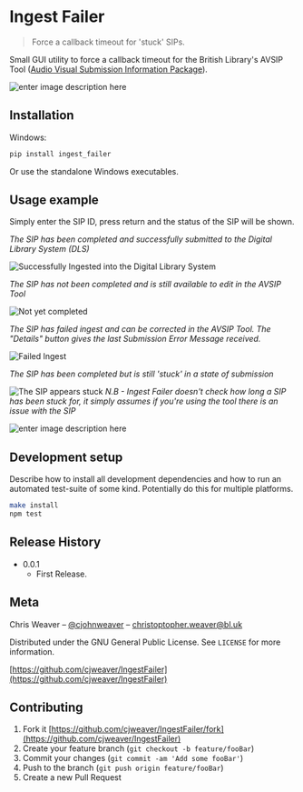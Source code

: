 # Ingest Failer
> Force a callback timeout for 'stuck' SIPs.

Small GUI utility to force a callback timeout for the British Library's AVSIP Tool ([Audio Visual Submission Information Package](http://armadillosystems.com/index.php/british-library-save-our-sounds/)). 

   ![enter image description here](https://lh3.googleusercontent.com/pw/ACtC-3fa115xjd522lJkEmfIEXACIcxhCWgdRch14C75HxxP6lWkgB9U7qo97sJPwJmVtEqxmnvzBnEw6ACcW3pnYVS9tSEfIJCuUOxYq_W8PX43rti2PyxbZ3qQhlAiTEWr2r2BkbDqpdn9ItqlL34CovnS0A=w357-h256-no)

## Installation

Windows:

```sh
pip install ingest_failer
```
Or use the standalone Windows executables.

## Usage example

Simply enter the SIP ID, press return and the status of the SIP will be shown.

_The SIP has been completed and successfully submitted to the Digital Library System (DLS)_  

![Successfully Ingested into the Digital Library System](https://lh3.googleusercontent.com/pw/ACtC-3eM1k4EqLVmow5be4_I0oOXtwdoCxFV8fvyZS9nwBbWShq84AxioeA8_GJn4Jplo0577et4kUVGaG33JHNq2QCSJlHn-Qc2bxuiKe9eMH4Tq1iK5Q9WVzyZW-aLJ8xLB3zJK3f2AOqkYfFX4ivHQ4RCjg=w289-h147-no)


_The SIP has not been completed and is still available to edit in the AVSIP Tool_  

![Not yet completed](https://lh3.googleusercontent.com/pw/ACtC-3fNsczBqRFvA0cyog0MdEaLcGwHW0KMUYkLSpVjrrKn4vSTGss7gh4SYSu34ZEr1xQJ2adOskv-IbLIEL9vMNjdqf2H8PUVZapxCs0ldXXsN0nOZU0j6a-xs_pzjo2Xk1MD8uLEuhs9Tgc_rLX3fAh2FA=w289-h147-no)


_The SIP has failed ingest and can be corrected in the AVSIP Tool. The "Details" button gives the last Submission Error Message received._  

![Failed Ingest](https://lh3.googleusercontent.com/pw/ACtC-3fOQH8IVKQWPUzj6KmwKPCJFcwlRHXOhUM8mMhGvxJZBGU0YrnbvTRt6oOr7HAhPEAQG7PPVM4Gr5yRfpWgqbMKVqOHWeCfnPmTwHraE2xB1Cik-4MCIPnWrVTdV0oP--klI7qeaopvjReKrX0AGt29fg=w382-h192-no)


_The SIP has been completed but is still 'stuck' in a state of submission_  

![The SIP appears stuck ](https://lh3.googleusercontent.com/pw/ACtC-3doThV0bLNRxOl9y0Qaz4C4vtjkhoYYj8rUE0dFhdbZlOeF-O9Si7thpoxrw6ftnXAUzVIwhUwRBBAH8MG942dgk-Sy6c5brr1_EtsMsbqag9RB9yBmAainC9tIa3F_IzolZRALoHT0Loi7KSThxAbYtg=w206-h147-no)
_N.B - Ingest Failer doesn't check how long a SIP has been stuck for, it simply assumes if you're using the tool there is an issue with the SIP_

![enter image description here ](https://lh3.googleusercontent.com/pw/ACtC-3dg3-ESGcxYY56aXhLPEyM5i_kfBZKEF33OBQQfF9AS4Q59psBmQCycD65OUns1HonDoKXbcYmsu3mCMynfeUGMu1ivnRqoxm6H9cSYpmvkh5PqBDZuTTP6zGvyTwkROF0kLb5vBO93i40nbDW7-Mx68w=w270-h117-no)
## Development setup

Describe how to install all development dependencies and how to run an automated test-suite of some kind. Potentially do this for multiple platforms.

```sh
make install
npm test
```

## Release History

* 0.0.1
    * First Release.

## Meta

Chris Weaver – [@cjohnweaver](https://twitter.com/dbader_org) – christoptopher.weaver@bl.uk

Distributed under the GNU General Public License. See ``LICENSE`` for more information.

[https://github.com/cjweaver/IngestFailer](https://github.com/cjweaver/IngestFailer)

## Contributing

1. Fork it [https://github.com/cjweaver/IngestFailer/fork](https://github.com/cjweaver/IngestFailer)
2. Create your feature branch (`git checkout -b feature/fooBar`)
3. Commit your changes (`git commit -am 'Add some fooBar'`)
4. Push to the branch (`git push origin feature/fooBar`)
5. Create a new Pull Request
